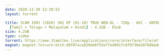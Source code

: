 ```yaml
---
date: 2020-11-30 12:29:52
layout: torrent

title: SCAM 1992 (2020) S01 EP (01-10) TRUE WEB-DL - 720p - AVC - UNTOUCHED -
  [Tamil + Telugu + Malayalam + Hindi] - 4.2GB - ESub
size: 4.2GB
type: video
torrent: https://www.1tamilmv.live/applications/core/interface/file/attachment.php?id=69375
magnet: magnet:?xt=urn:btih:d8f07aca839de6f55e7fed091fc8f9730420768b&dn=www.1TamilMV.live%20-%20SCAM%201992%20(2020)%20S01%20EP%20(01-10)%20TRUE%20WEB-DL%20-%20720p%20-%20%5bTam%20%2b%20Tel%20%2b%20Mal%20%2b%20Hin%5d%20-%204.2GB%20-%20ESub&tr=udp%3a%2f%2fp4p.arenabg.com%3a1337%2fannounce&tr=http%3a%2f%2fpow7.com%3a80%2fannounce&tr=udp%3a%2f%2ftracker.tiny-vps.com%3a6969%2fannounce&tr=http%3a%2f%2ftracker2.itzmx.com%3a6961%2fannounce&tr=udp%3a%2f%2f151.80.120.114%3a2710%2fannounce&tr=udp%3a%2f%2f9.rarbg.com%3a2790%2fannounce&tr=udp%3a%2f%2f9.rarbg.to%3a2740%2fannounce&tr=udp%3a%2f%2fopen.stealth.si%3a80%2fannounce&tr=udp%3a%2f%2ftracker.leechers-paradise.org%3a6969%2fannounce&tr=udp%3a%2f%2ftracker.opentrackr.org%3a1337%2fannounce&tr=http%3a%2f%2ft.nyaatracker.com%3a80%2fannounce
---
```

